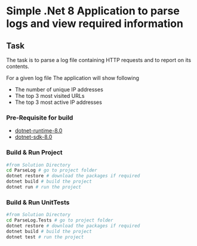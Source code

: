 # Simple .Net 8 Application to parse logs and view required information

## Task

The task is to parse a log file containing HTTP requests and to report on its contents.

For a given log file The application will show following

- The number of unique IP addresses
- The top 3 most visited URLs
- The top 3 most active IP addresses

### Pre-Requisite for build

- [dotnet-runtime-8.0](https://dotnet.microsoft.com/en-us/download/dotnet/8.0)
- [dotnet-sdk-8.0](https://dotnet.microsoft.com/en-us/download/dotnet/8.0)

### Build & Run Project

```sh
#from Solution Directory
cd ParseLog # go to project folder
dotnet restore # download the packages if required
dotnet build # build the project
dotnet run # run the project
```

### Build & Run UnitTests

```sh
#from Solution Directory
cd ParseLog.Tests # go to project folder
dotnet restore # download the packages if required
dotnet build # build the project
dotnet test # run the project
```
